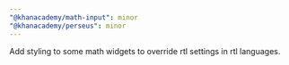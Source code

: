 ```yaml
---
"@khanacademy/math-input": minor
"@khanacademy/perseus": minor
---
```


Add styling to some math widgets to override rtl settings in rtl languages.
